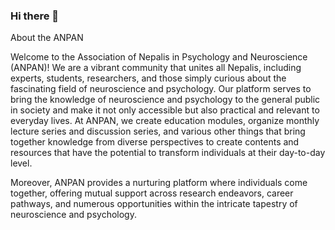 ### Hi there 👋

About the ANPAN

Welcome to the Association of Nepalis in Psychology and Neuroscience (ANPAN)! We are a vibrant community that unites all Nepalis, including experts, students, researchers, and those simply curious about the fascinating field of neuroscience and psychology. Our platform serves to bring the knowledge of neuroscience and psychology to the general public in society and make it not only accessible but also practical and relevant to everyday lives. At ANPAN, we create education modules, organize monthly lecture series and discussion series, and various other things that bring together knowledge from diverse perspectives to create contents and resources that have the potential to transform individuals at their day-to-day level.  

Moreover, ANPAN provides a nurturing platform where individuals come together, offering mutual support across research endeavors, career pathways, and numerous opportunities within the intricate tapestry of neuroscience and psychology. 
